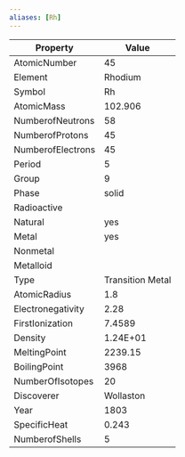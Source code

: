 ```yaml
---
aliases: [Rh]
---
```


| Property          | Value            |
| ----------------- | ---------------- |
| AtomicNumber      | 45               |
| Element           | Rhodium          |
| Symbol            | Rh               |
| AtomicMass        | 102.906          |
| NumberofNeutrons  | 58               |
| NumberofProtons   | 45               |
| NumberofElectrons | 45               |
| Period            | 5                |
| Group             | 9                |
| Phase             | solid            |
| Radioactive       |                  |
| Natural           | yes              |
| Metal             | yes              |
| Nonmetal          |                  |
| Metalloid         |                  |
| Type              | Transition Metal |
| AtomicRadius      | 1.8              |
| Electronegativity | 2.28             |
| FirstIonization   | 7.4589           |
| Density           | 1.24E+01         |
| MeltingPoint      | 2239.15          |
| BoilingPoint      | 3968             |
| NumberOfIsotopes  | 20               |
| Discoverer        | Wollaston        |
| Year              | 1803             |
| SpecificHeat      | 0.243            |
| NumberofShells    | 5                |
